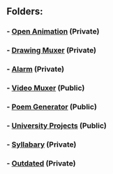 ## Folders:
### - [Open Animation](https://github.com/liam-robertson-open-animation) (Private)
### - [Drawing Muxer](https://github.com/liam-robertson-drawing-muxer) (Private)
### - [Alarm](https://github.com/liam-robertson-alarm) (Private)
### - [Video Muxer](https://github.com/liam-robertson-video-muxer) (Public)
### - [Poem Generator](https://github.com/liam-robertson-poem-generator) (Public)
### - [University Projects](https://github.com/liam-robertson-university) (Public)
### - [Syllabary](https://github.com/liam-robertson-syllabary) (Private)
### - [Outdated](https://github.com/liam-robertson-outdated) (Private)
















